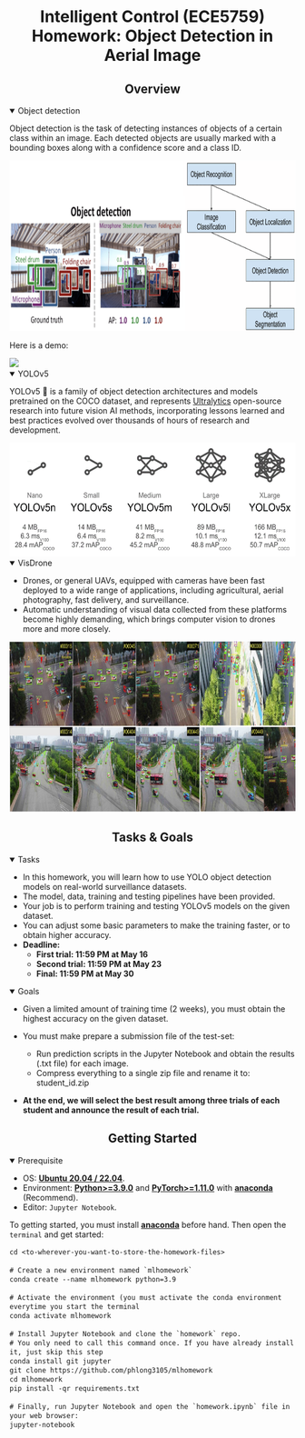 <div align="center">

Intelligent Control (ECE5759) Homework: Object Detection in Aerial Image
=============================
</div>


## <div align="center">Overview</div>

<details open>
<summary>Object detection</summary>

Object detection is the task of detecting instances of objects of a certain class 
within an image. Each detected objects are usually marked with a bounding boxes 
along with a confidence score and a class ID.

<img src="data/picture1.png" alt="drawing" style="height:300px;"/>
<br>

Here is a demo:

<img src="data/media1.gif" height="300" />

</details>


<details open>
<summary>YOLOv5</summary>

YOLOv5 🚀 is a family of object detection architectures and models pretrained 
on the COCO dataset, and represents <a href="https://ultralytics.com">Ultralytics</a>
open-source research into future vision AI methods, incorporating lessons learned 
and best practices evolved over thousands of hours of research and development.

<img src="data/picture2.png" alt="drawing" style="height:200px;"/>

</details>


<details open>
<summary>VisDrone</summary>

- Drones, or general UAVs, equipped with cameras have been fast deployed to a 
wide range of applications, including agricultural, aerial photography, fast 
delivery, and surveillance. 
- Automatic understanding of visual data collected from these platforms become 
highly demanding, which brings computer vision to drones more and more closely. 

<img src="data/picture3.jpg" alt="drawing" style="height:300px;"/>

</details>


## <div align="center">Tasks & Goals</div>

<details open>
<summary>Tasks</summary>

- In this homework, you will learn how to use YOLO object detection models on real-world surveillance datasets.
- The model, data, training and testing pipelines have been provided.
- Your job is to perform training and testing YOLOv5 models on the given dataset. 
- You can adjust some basic parameters to make the training faster, or to obtain higher accuracy.
- **Deadline:**
  - **First trial: 11:59 PM at May 16**
  - **Second trial: 11:59 PM at May 23**
  - **Final: 11:59 PM at May 30**

</details>

<details open>
<summary>Goals</summary>

- Given a limited amount of training time (2 weeks), you must obtain the highest accuracy on the given dataset.
- You must make prepare a submission file of the test-set:
  - Run prediction scripts in the Jupyter Notebook and obtain the results (.txt file) for each image.
  - Compress everything to a single zip file and rename it to: student_id.zip

- **At the end, we will select the best result among three trials of each student and announce the result of each trial.**

</details>


## <div align="center">Getting Started</div>

<details open>
<summary>Prerequisite</summary>

- OS: [**Ubuntu 20.04 / 22.04**](https://ubuntu.com/download/desktop).
- Environment: 
  [**Python>=3.9.0**](https://www.python.org/) 
  and [**PyTorch>=1.11.0**](https://pytorch.org/get-started/locally/) 
  with [**anaconda**](https://www.anaconda.com/products/distribution) (Recommend).
- Editor: `Jupyter Notebook`.
</details>

To getting started, you must install [**anaconda**](https://www.anaconda.com/products/distribution) 
before hand. Then open the `terminal` and get started:

```shell
cd <to-wherever-you-want-to-store-the-homework-files>

# Create a new environment named `mlhomework`
conda create --name mlhomework python=3.9

# Activate the environment (you must activate the conda environment everytime you start the terminal
conda activate mlhomework

# Install Jupyter Notebook and clone the `homework` repo. 
# You only need to call this command once. If you have already install it, just skip this step
conda install git jupyter
git clone https://github.com/phlong3105/mlhomework
cd mlhomework
pip install -qr requirements.txt

# Finally, run Jupyter Notebook and open the `homework.ipynb` file in your web browser:
jupyter-notebook
```

